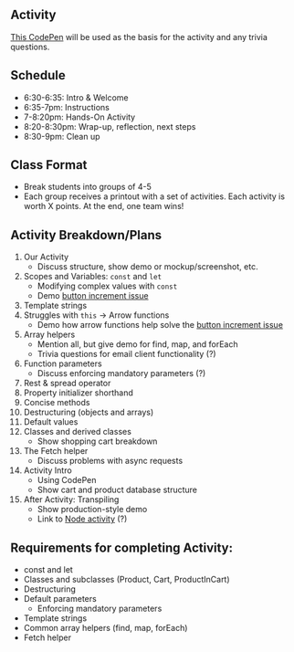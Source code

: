 ## Activity

[This CodePen](https://codepen.io/anythingcodes/pen/xdGNZg?editors=0010) will be used as the basis for the activity and any trivia questions.

## Schedule

- 6:30-6:35: Intro &amp; Welcome
- 6:35-7pm: Instructions
- 7-8:20pm: Hands-On Activity
- 8:20-8:30pm: Wrap-up, reflection, next steps
- 8:30-9pm: Clean up

## Class Format
- Break students into groups of 4-5
- Each group receives a printout with a set of activities. Each activity is worth X points. At the end, one team wins!

## Activity Breakdown/Plans
1. Our Activity
    - Discuss structure, show demo or mockup/screenshot, etc.
2. Scopes and Variables: `const` and `let`
    - Modifying complex values with `const`
    - Demo [button increment issue](https://codepen.io/anythingcodes/pen/LyZwRr)
3. Template strings
4. Struggles with `this` -> Arrow functions
    - Demo how arrow functions help solve the [button increment issue](https://codepen.io/anythingcodes/pen/LyZwRr)
5. Array helpers
    - Mention all, but give demo for find, map, and forEach
    - Trivia questions for email client functionality (?)
6. Function parameters
    - Discuss enforcing mandatory parameters (?)
7. Rest &amp; spread operator
8. Property initializer shorthand
9. Concise methods
10. Destructuring (objects and arrays)
11. Default values
12. Classes and derived classes
    - Show shopping cart breakdown
13. The Fetch helper
    - Discuss problems with async requests
14. Activity Intro
    - Using CodePen
    - Show cart and product database structure
15. After Activity: Transpiling 
    - Show production-style demo
    - Link to [Node activity](http://tiny.cc/gdies6-final) (?)

## Requirements for completing Activity:
- const and let
- Classes and subclasses (Product, Cart, ProductInCart)
- Destructuring
- Default parameters
    - Enforcing mandatory parameters
- Template strings
- Common array helpers (find, map, forEach)
- Fetch helper
